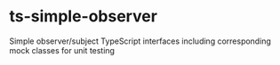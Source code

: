 # ts-simple-observer
Simple observer/subject TypeScript interfaces including corresponding mock classes for unit testing
